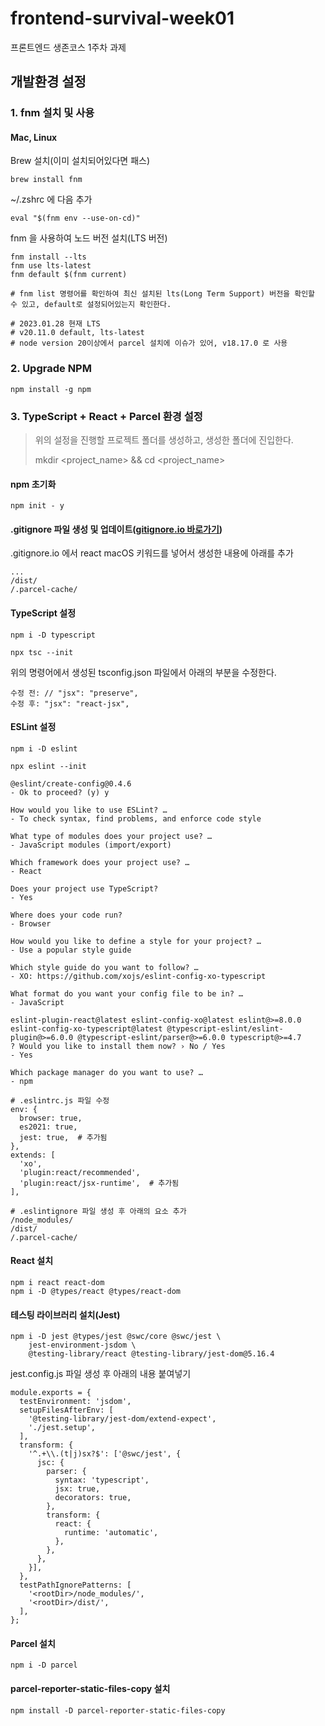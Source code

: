 # frontend-survival-week01

프론트엔드 생존코스 1주차 과제

## 개발환경 설정

### 1. fnm 설치 및 사용

#### Mac, Linux

Brew 설치(이미 설치되어있다면 패스)

```terminal
brew install fnm
```

~/.zshrc 에 다음 추가

```terminal
eval "$(fnm env --use-on-cd)"
```

fnm 을 사용하여 노드 버전 설치(LTS 버전)

```terminal
fnm install --lts
fnm use lts-latest
fnm default $(fnm current)

# fnm list 명령어를 확인하여 최신 설치된 lts(Long Term Support) 버전을 확인할 수 있고, default로 설정되어있는지 확인한다.

# 2023.01.28 현재 LTS
# v20.11.0 default, lts-latest
# node version 20이상에서 parcel 설치에 이슈가 있어, v18.17.0 로 사용
```

### 2. Upgrade NPM

```terminal
npm install -g npm
```

### 3. TypeScript + React + Parcel 환경 설정

> 위의 설정을 진행할 프로젝트 폴더를 생성하고, 생성한 폴더에 진입한다.
>
> mkdir <project_name> && cd <project_name>

#### npm 초기화

```terminal
npm init - y 
```

#### .gitignore 파일 생성 및 업데이트([gitignore.io 바로가기](https://www.toptal.com/developers/gitignore))

.gitignore.io 에서 react macOS 키워드를 넣어서 생성한 내용에 아래를 추가

```terminal
...
/dist/
/.parcel-cache/
```

#### TypeScript 설정

```terminal
npm i -D typescript
```

```terminal
npx tsc --init
```

위의 명령어에서 생성된 tsconfig.json 파일에서 아래의 부분을 수정한다.

```terminal
수정 전: // "jsx": "preserve",
수정 후: "jsx": "react-jsx",
```

#### ESLint 설정

```terminal
npm i -D eslint
```

```terminal
npx eslint --init

@eslint/create-config@0.4.6
- Ok to proceed? (y) y

How would you like to use ESLint? …
- To check syntax, find problems, and enforce code style

What type of modules does your project use? …
- JavaScript modules (import/export)

Which framework does your project use? …
- React

Does your project use TypeScript?
- Yes

Where does your code run?
- Browser

How would you like to define a style for your project? …
- Use a popular style guide

Which style guide do you want to follow? …
- XO: https://github.com/xojs/eslint-config-xo-typescript

What format do you want your config file to be in? …
- JavaScript

eslint-plugin-react@latest eslint-config-xo@latest eslint@>=8.0.0 eslint-config-xo-typescript@latest @typescript-eslint/eslint-plugin@>=6.0.0 @typescript-eslint/parser@>=6.0.0 typescript@>=4.7
? Would you like to install them now? › No / Yes
- Yes

Which package manager do you want to use? …
- npm
```

```terminal
# .eslintrc.js 파일 수정
env: {
  browser: true,
  es2021: true,
  jest: true,  # 추가됨
},
extends: [
  'xo',
  'plugin:react/recommended',
  'plugin:react/jsx-runtime',  # 추가됨
],
```

```terminal
# .eslintignore 파일 생성 후 아래의 요소 추가
/node_modules/
/dist/
/.parcel-cache/
```

#### React 설치

```terminal
npm i react react-dom
npm i -D @types/react @types/react-dom
```

#### 테스팅 라이브러리 설치(Jest)

```terminal
npm i -D jest @types/jest @swc/core @swc/jest \
    jest-environment-jsdom \
    @testing-library/react @testing-library/jest-dom@5.16.4
```

jest.config.js 파일 생성 후 아래의 내용 붙여넣기

```terminal
module.exports = {
  testEnvironment: 'jsdom',
  setupFilesAfterEnv: [
    '@testing-library/jest-dom/extend-expect',
    './jest.setup',
  ],
  transform: {
    '^.+\\.(t|j)sx?$': ['@swc/jest', {
      jsc: {
        parser: {
          syntax: 'typescript',
          jsx: true,
          decorators: true,
        },
        transform: {
          react: {
            runtime: 'automatic',
          },
        },
      },
    }],
  },
  testPathIgnorePatterns: [
    '<rootDir>/node_modules/',
    '<rootDir>/dist/',
  ],
};
```

#### Parcel 설치

```terminal
npm i -D parcel
```

#### parcel-reporter-static-files-copy 설치

```terminal
npm install -D parcel-reporter-static-files-copy
```
